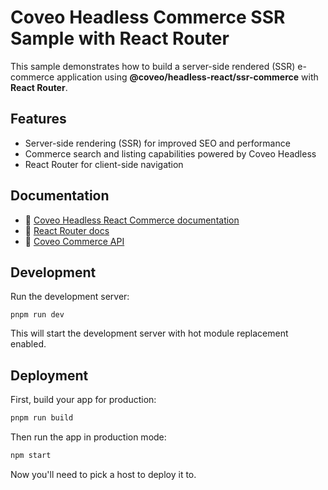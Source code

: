 # Coveo Headless Commerce SSR Sample with React Router

This sample demonstrates how to build a server-side rendered (SSR) e-commerce application using **@coveo/headless-react/ssr-commerce** with **React Router**.

## Features

- Server-side rendering (SSR) for improved SEO and performance
- Commerce search and listing capabilities powered by Coveo Headless
- React Router for client-side navigation

## Documentation

- 📖 [Coveo Headless React Commerce documentation](https://docs.coveo.com/en/obif0156/coveo-for-commerce/headless-commerce-usage-server-side-rendering)
- 📖 [React Router docs](https://react-router.com/docs)
- 📖 [Coveo Commerce API](https://docs.coveo.com/en/1308/)

## Development

Run the development server:

```shellscript
pnpm run dev
```

This will start the development server with hot module replacement enabled.

## Deployment

First, build your app for production:

```sh
pnpm run build
```

Then run the app in production mode:

```sh
npm start
```

Now you'll need to pick a host to deploy it to.

